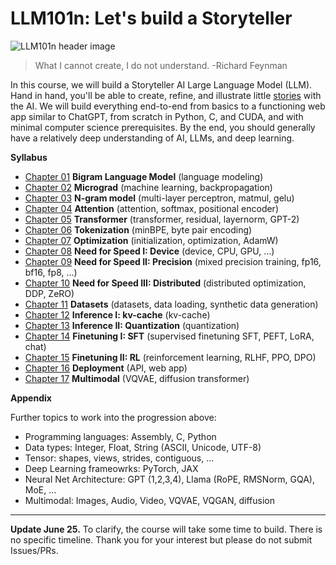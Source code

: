 # LLM101n: Let's build a Storyteller

![LLM101n header image](llm101n.jpg)

>  What I cannot create, I do not understand. -Richard Feynman

In this course, we will build a Storyteller AI Large Language Model (LLM). Hand in hand, you'll be able to create, refine, and illustrate little [stories](https://huggingface.co/datasets/roneneldan/TinyStories) with the AI. We will build everything end-to-end from basics to a functioning web app similar to ChatGPT, from scratch in Python, C, and CUDA, and with minimal computer science prerequisites. By the end, you should generally have a relatively deep understanding of AI, LLMs, and deep learning.

**Syllabus**

- [Chapter 01](bigram/README.md) **Bigram Language Model** (language modeling)
- [Chapter 02](micrograd/README.md) **Micrograd** (machine learning, backpropagation)
- [Chapter 03](mlp/README.md) **N-gram model** (multi-layer perceptron, matmul, gelu)
- [Chapter 04](attention/README.md) **Attention** (attention, softmax, positional encoder)
- [Chapter 05](transformer/README.md) **Transformer** (transformer, residual, layernorm, GPT-2)
- [Chapter 06](tokenization/README.md) **Tokenization** (minBPE, byte pair encoding)
- [Chapter 07](optimization/README.md) **Optimization** (initialization, optimization, AdamW)
- [Chapter 08](device/README.md) **Need for Speed I: Device** (device, CPU, GPU, ...)
- [Chapter 09](precision/README.md) **Need for Speed II: Precision** (mixed precision training, fp16, bf16, fp8, ...)
- [Chapter 10](distributed/README.md) **Need for Speed III: Distributed** (distributed optimization, DDP, ZeRO)
- [Chapter 11](datasets/README.md) **Datasets** (datasets, data loading, synthetic data generation)
- [Chapter 12](inference/README.md) **Inference I: kv-cache** (kv-cache)
- [Chapter 13](quantization/README.md) **Inference II: Quantization** (quantization)
- [Chapter 14](sft/README.md) **Finetuning I: SFT** (supervised finetuning SFT, PEFT, LoRA, chat)
- [Chapter 15](rl/README.md) **Finetuning II: RL** (reinforcement learning, RLHF, PPO, DPO)
- [Chapter 16](deployment/README.md) **Deployment** (API, web app)
- [Chapter 17](multimodal/README.md) **Multimodal** (VQVAE, diffusion transformer)

**Appendix**

Further topics to work into the progression above:

- Programming languages: Assembly, C, Python
- Data types: Integer, Float, String (ASCII, Unicode, UTF-8)
- Tensor: shapes, views, strides, contiguous, ...
- Deep Learning frameowrks: PyTorch, JAX
- Neural Net Architecture: GPT (1,2,3,4), Llama (RoPE, RMSNorm, GQA), MoE, ...
- Multimodal: Images, Audio, Video, VQVAE, VQGAN, diffusion

---

**Update June 25.** To clarify, the course will take some time to build. There is no specific timeline. Thank you for your interest but please do not submit Issues/PRs.
